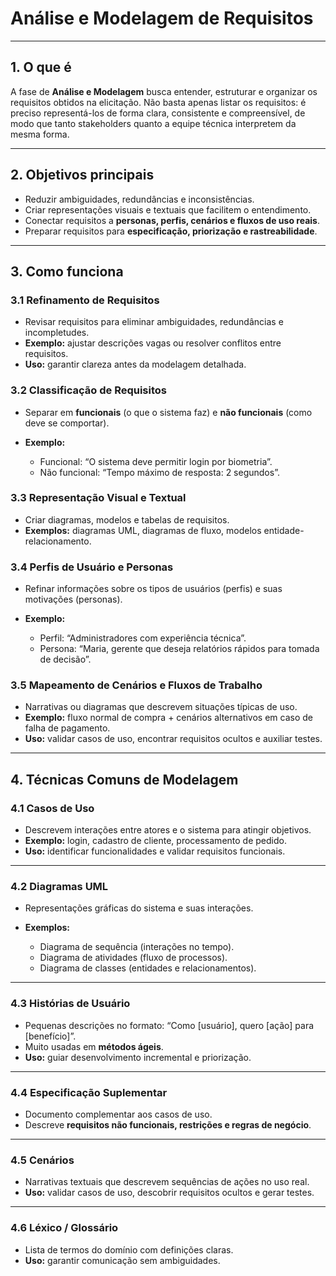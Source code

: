 # **Análise e Modelagem de Requisitos**

---

## **1. O que é**

A fase de **Análise e Modelagem** busca entender, estruturar e organizar os requisitos obtidos na elicitação.
Não basta apenas listar os requisitos: é preciso representá-los de forma clara, consistente e compreensível, de modo que tanto stakeholders quanto a equipe técnica interpretem da mesma forma.

---

## **2. Objetivos principais**

* Reduzir ambiguidades, redundâncias e inconsistências.
* Criar representações visuais e textuais que facilitem o entendimento.
* Conectar requisitos a **personas, perfis, cenários e fluxos de uso reais**.
* Preparar requisitos para **especificação, priorização e rastreabilidade**.

---

## **3. Como funciona**

### **3.1 Refinamento de Requisitos**

* Revisar requisitos para eliminar ambiguidades, redundâncias e incompletudes.
* **Exemplo:** ajustar descrições vagas ou resolver conflitos entre requisitos.
* **Uso:** garantir clareza antes da modelagem detalhada.

### **3.2 Classificação de Requisitos**

* Separar em **funcionais** (o que o sistema faz) e **não funcionais** (como deve se comportar).
* **Exemplo:**

  * Funcional: “O sistema deve permitir login por biometria”.
  * Não funcional: “Tempo máximo de resposta: 2 segundos”.

### **3.3 Representação Visual e Textual**

* Criar diagramas, modelos e tabelas de requisitos.
* **Exemplos:** diagramas UML, diagramas de fluxo, modelos entidade-relacionamento.

### **3.4 Perfis de Usuário e Personas**

* Refinar informações sobre os tipos de usuários (perfis) e suas motivações (personas).
* **Exemplo:**

  * Perfil: “Administradores com experiência técnica”.
  * Persona: “Maria, gerente que deseja relatórios rápidos para tomada de decisão”.

### **3.5 Mapeamento de Cenários e Fluxos de Trabalho**

* Narrativas ou diagramas que descrevem situações típicas de uso.
* **Exemplo:** fluxo normal de compra + cenários alternativos em caso de falha de pagamento.
* **Uso:** validar casos de uso, encontrar requisitos ocultos e auxiliar testes.

---

## **4. Técnicas Comuns de Modelagem**

### **4.1 Casos de Uso**

* Descrevem interações entre atores e o sistema para atingir objetivos.
* **Exemplo:** login, cadastro de cliente, processamento de pedido.
* **Uso:** identificar funcionalidades e validar requisitos funcionais.

---

### **4.2 Diagramas UML**

* Representações gráficas do sistema e suas interações.
* **Exemplos:**

  * Diagrama de sequência (interações no tempo).
  * Diagrama de atividades (fluxo de processos).
  * Diagrama de classes (entidades e relacionamentos).

---

### **4.3 Histórias de Usuário**

* Pequenas descrições no formato: “Como \[usuário], quero \[ação] para \[benefício]”.
* Muito usadas em **métodos ágeis**.
* **Uso:** guiar desenvolvimento incremental e priorização.

---

### **4.4 Especificação Suplementar**

* Documento complementar aos casos de uso.
* Descreve **requisitos não funcionais, restrições e regras de negócio**.

---

### **4.5 Cenários**

* Narrativas textuais que descrevem sequências de ações no uso real.
* **Uso:** validar casos de uso, descobrir requisitos ocultos e gerar testes.

---

### **4.6 Léxico / Glossário**

* Lista de termos do domínio com definições claras.
* **Uso:** garantir comunicação sem ambiguidades.

